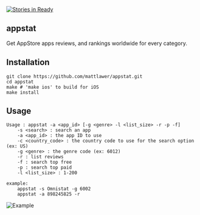 [![Stories in Ready](https://badge.waffle.io/deer-hope/appstat.png?label=ready&title=Ready)](https://waffle.io/deer-hope/appstat)
## appstat
Get AppStore apps reviews, and rankings worldwide for every category.

## Installation
	git clone https://github.com/mattlawer/appstat.git
	cd appstat
	make # 'make ios' to build for iOS 
	make install

## Usage
	Usage : appstat -a <app_id> [-g <genre> -l <list_size> -r -p -f]
		-s <search> : search an app
		-a <app_id> : the app ID to use
		-c <country_code> : the country code to use for the search option (ex: US)
		-g <genre> : the genre code (ex: 6012)
		-r : list reviews
		-f : search top free
		-p : search top paid
		-l <list_size> : 1-200
	
	example:
		appstat -s Omnistat -g 6002
		appstat -a 898245825 -r

![](http://oi57.tinypic.com/34pdkll.jpg "Example")
